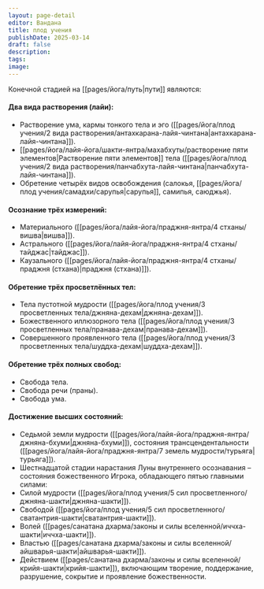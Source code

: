 ```yaml
---
layout: page-detail
editor: Вандана
title: плод учения
publishDate: 2025-03-14
draft: false
description: 
tags: 
image:
---
```

Конечной стадией на [[pages/йога/путь|пути]] являются:

#### Два вида растворения (лайи):

- Растворение ума, кармы тонкого тела и эго ([[pages/йога/плод учения/2 вида растворения/антахкарана-лайя-чинтана|антахкарана-лайя-чинтана]]).
- [[pages/йога/лайя-йога/шакти-янтра/махабхуты/растворение пяти элементов|Растворение пяти элементов]] тела ([[pages/йога/плод учения/2 вида растворения/панчабхута-лайя-чинтана|панчабхута-лайя-чинтана]]).
- Обретение четырёх видов освобождения (салокья, [[pages/йога/плод учения/самадхи/сарупья|сарупья]], самипья, саюджья).

#### Осознание трёх измерений:

- Материального ([[pages/йога/лайя-йога/праджня-янтра/4 стханы/вишва|вишва]]).
- Астрального ([[pages/йога/лайя-йога/праджня-янтра/4 стханы/тайджас|тайджас]]).
- Каузального ([[pages/йога/лайя-йога/праджня-янтра/4 стханы/праджня (стхана)|праджня (стхана)]]).

#### Обретение трёх просветлённых тел:

- Тела пустотной мудрости ([[pages/йога/плод учения/3 просветленных тела/джняна-дехам|джняна-дехам]]).
- Божественного иллюзорного тела ([[pages/йога/плод учения/3 просветленных тела/пранава-дехам|пранава-дехам]]).
- Совершенного проявленного тела ([[pages/йога/плод учения/3 просветленных тела/шуддха-дехам|шуддха-дехам]]).

#### Обретение трёх полных свобод:

- Свобода тела.
- Свобода речи (праны).
- Свобода ума.

#### Достижение высших состояний:

- Седьмой земли мудрости ([[pages/йога/лайя-йога/праджня-янтра/джняна-бхуми|джняна-бхуми]]), состояния трансцендентальности ([[pages/йога/лайя-йога/праджня-янтра/7 земель мудрости/турьяга|турьяга]]).
- Шестнадцатой стадии нарастания Луны внутреннего осознавания – состояния божественного Игрока, обладающего пятью главными силами:
- Силой мудрости ([[pages/йога/плод учения/5 сил просветленного/джняна-шакти|джняна-шакти]]).
- Свободой ([[pages/йога/плод учения/5 сил просветленного/сватантрия-шакти|сватантрия-шакти]]).
- Волей ([[pages/санатана дхарма/законы и силы вселенной/иччха-шакти|иччха-шакти]]).
- Властью ([[pages/санатана дхарма/законы и силы вселенной/айшварья-шакти|айшварья-шакти]]).
- Действием ([[pages/санатана дхарма/законы и силы вселенной/крийя-шакти|крийя-шакти]]), включающим творение, поддержание, разрушение, сокрытие и проявление божественности.